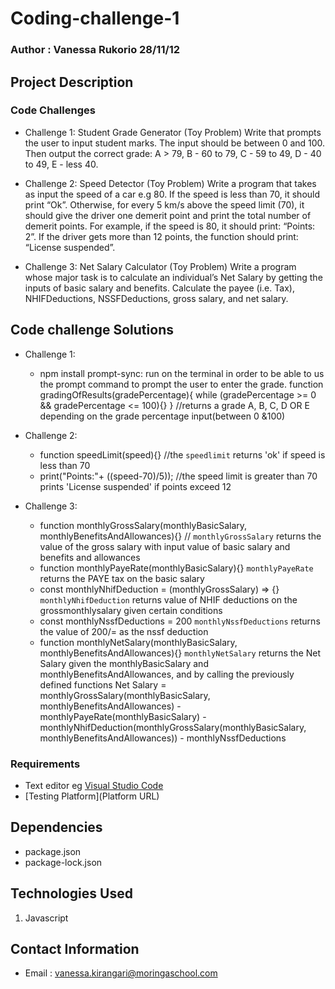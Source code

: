 # Coding-challenge-1

### Author : Vanessa Rukorio 28/11/12

## Project Description
### Code Challenges 
* Challenge 1: Student Grade Generator (Toy Problem)
  Write that prompts the user to input student marks. The input should be between 0 and 100. Then output the correct grade: 
  A > 79, B - 60 to 79, C -  59 to 49, D - 40 to 49, E - less 40.

* Challenge 2: Speed Detector (Toy Problem)
  Write a program that takes as input the speed of a car e.g 80. If the speed is less than 70, it should print “Ok”. Otherwise, for every 5 km/s above the speed limit (70), it should give the driver one demerit point and print the total number of demerit points.
  For example, if the speed is 80, it should print: “Points: 2”. If the driver gets more than 12 points, the function should print: “License suspended”.

 

* Challenge 3: Net Salary Calculator (Toy Problem)
  Write a program whose major task is to calculate an individual’s Net Salary by getting the inputs of basic salary and benefits. Calculate the payee (i.e. Tax), NHIFDeductions, NSSFDeductions, gross salary, and net salary. 

## Code challenge Solutions
* Challenge 1:
  - npm install prompt-sync: run on the terminal in order to be able to us the prompt command to prompt the user to enter the grade.
  function gradingOfResults(gradePercentage){
  while (gradePercentage >= 0 && gradePercentage <= 100){}
  } //returns a grade A, B, C, D OR E depending on the grade percentage input(between 0 &100)

* Challenge 2: 
   - function speedLimit(speed){}
   //the `speedlimit` returns 'ok' if speed is less than 70
   - print("Points:"+ ((speed-70)/5));
   //the speed limit is greater than 70
   prints 'License suspended' if points exceed 12

* Challenge 3:
   -  function monthlyGrossSalary(monthlyBasicSalary, monthlyBenefitsAndAllowances){}
   // `monthlyGrossSalary` returns the value of the gross salary with input value of basic salary and benefits and allowances
   -  function monthlyPayeRate(monthlyBasicSalary){}
   `monthlyPayeRate` returns the PAYE tax on the basic salary
   -  const monthlyNhifDeduction = (monthlyGrossSalary) => {} 
   `monthlyNhifDeduction` returns value of NHIF deductions on the grossmonthlysalary given certain conditions
   -  const monthlyNssfDeductions = 200
   `monthlyNssfDeductions` returns the value of 200/= as the nssf deduction
   -  function monthlyNetSalary(monthlyBasicSalary, monthlyBenefitsAndAllowances){}
   `monthlyNetSalary` returns the Net Salary given the monthlyBasicSalary and monthlyBenefitsAndAllowances, and by calling the previously defined functions
   Net Salary = monthlyGrossSalary(monthlyBasicSalary, monthlyBenefitsAndAllowances) - monthlyPayeRate(monthlyBasicSalary) - monthlyNhifDeduction(monthlyGrossSalary(monthlyBasicSalary, monthlyBenefitsAndAllowances)) - monthlyNssfDeductions

### Requirements
* Text editor eg [Visual Studio Code](https://code.visualstudio.com/download)
* [Testing Platform](Platform URL)



## Dependencies
- package.json
- package-lock.json

## Technologies Used
1. Javascript

## Contact Information
* Email : vanessa.kirangari@moringaschool.com